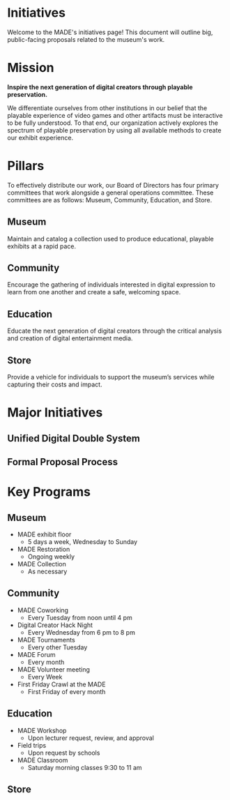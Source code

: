 # Initiatives
Welcome to the MADE's initiatives page! This document will outline big, public-facing proposals related to the museum's work.

# Mission
**Inspire the next generation of digital creators through playable preservation.**

We differentiate ourselves from other institutions in our belief that the playable experience of video games and other artifacts must be interactive to be fully understood. To that end, our organization actively explores the spectrum of playable preservation by using all available methods to create our exhibit experience.

# Pillars
To effectively distribute our work, our Board of Directors has four primary committees that work alongside a general operations committee. These committees are as follows: Museum, Community, Education, and Store. 

## Museum
Maintain and catalog a collection used to produce educational, playable exhibits at a rapid pace.

## Community
Encourage the gathering of individuals interested in digital expression to learn from one another and create a safe, welcoming space.

## Education
Educate the next generation of digital creators through the critical analysis and creation of digital entertainment media.

## Store
Provide a vehicle for individuals to support the museum’s services while capturing their costs and impact.

# Major Initiatives
## Unified Digital Double System

## Formal Proposal Process

# Key Programs
## Museum
- MADE exhibit floor
  - 5 days a week, Wednesday to Sunday
- MADE Restoration
  - Ongoing weekly
- MADE Collection
  - As necessary
 
## Community
- MADE Coworking
  - Every Tuesday from noon until 4 pm
- Digital Creator Hack Night
  - Every Wednesday from 6 pm to 8 pm
- MADE Tournaments
  - Every other Tuesday
- MADE Forum
  - Every month
- MADE Volunteer meeting
  - Every Week
- First Friday Crawl at the MADE
  - First Friday of every month
 
## Education
- MADE Workshop
  - Upon lecturer request, review, and approval
- Field trips
  - Upon request by schools
- MADE Classroom
  - Saturday morning classes 9:30 to 11 am


## Store

